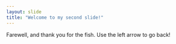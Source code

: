 ```yaml
---
layout: slide
title: "Welcome to my second slide!"
---
```


Farewell, and thank you for the fish.
Use the left arrow to go back!
